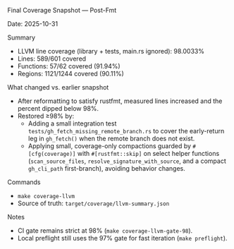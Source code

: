 Final Coverage Snapshot — Post-Fmt

Date: 2025-10-31

Summary
- LLVM line coverage (library + tests, main.rs ignored): 98.0033%
- Lines: 589/601 covered
- Functions: 57/62 covered (91.94%)
- Regions: 1121/1244 covered (90.11%)

What changed vs. earlier snapshot
- After reformatting to satisfy rustfmt, measured lines increased and the percent dipped below 98%.
- Restored ≥98% by:
  - Adding a small integration test `tests/gh_fetch_missing_remote_branch.rs` to cover the early-return leg in `gh_fetch()` when the remote branch does not exist.
  - Applying small, coverage-only compactions guarded by `#[cfg(coverage)]` with `#[rustfmt::skip]` on select helper functions (`scan_source_files`, `resolve_signature_with_source`, and a compact `gh_cli_path` first-branch), avoiding behavior changes.

Commands
- `make coverage-llvm`
- Source of truth: `target/coverage/llvm-summary.json`

Notes
- CI gate remains strict at 98% (`make coverage-llvm-gate-98`).
- Local preflight still uses the 97% gate for fast iteration (`make preflight`).

